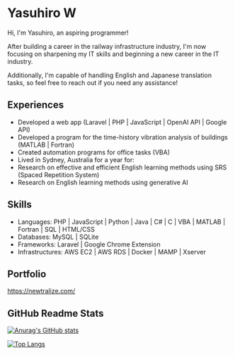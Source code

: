 <!---
yasuhiro112358/yasuhiro112358 is a ✨ special ✨ repository because its `README.md` (this file) appears on your GitHub profile.
You can click the Preview link to take a look at your changes.
--->

# Yasuhiro W
Hi, I'm Yasuhiro, an aspiring programmer!

After building a career in the railway infrastructure industry, I'm now focusing on sharpening my IT skills and beginning a new career in the IT industry.

Additionally, I'm capable of handling English and Japanese translation tasks, so feel free to reach out if you need any assistance!

## Experiences
- Developed a web app (Laravel | PHP | JavaScript | OpenAI API | Google API)
- Developed a program for the time-history vibration analysis of buildings (MATLAB | Fortran)
- Created automation programs for office tasks (VBA)
- Lived in Sydney, Australia for a year for:
- Research on effective and efficient English learning methods using SRS (Spaced Repetition System)
- Research on English learning methods using generative AI

## Skills
- Languages: PHP | JavaScript | Python | Java | C# | C | VBA | MATLAB | Fortran | SQL | HTML/CSS
- Databases: MySQL | SQLite
- Frameworks: Laravel | Google Chrome Extension
- Infrastructures: AWS EC2 | AWS RDS | Docker | MAMP | Xserver

## Portfolio
https://newtralize.com/

## GitHub Readme Stats

[![Anurag's GitHub stats](https://github-readme-stats.vercel.app/api?username=yasuhiro112358&hide=prs,issues,contribs&show_icons=true&hide_rank=true&rank_icon=percentile)](https://github.com/anuraghazra/github-readme-stats)

[![Top Langs](https://github-readme-stats.vercel.app/api/top-langs/?username=yasuhiro112358&layout=pie&langs_count=20&hide=blade,html,dockerfile,css,makefile,shell,hack,scss,procfile,Vim%20Script)](https://github.com/anuraghazra/github-readme-stats)

